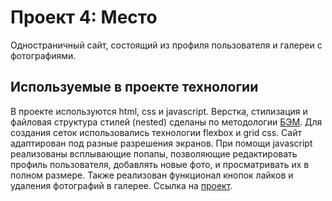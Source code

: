 # Проект 4: Место

Одностраничный сайт, состоящий из профиля пользователя и галереи с фотографиями.

## Используемые в проекте технологии
В проекте используются html, сss и javascript. Верстка, стилизация и файловая структура стилей (nested) сделаны по методологии [БЭМ](https://ru.bem.info/methodology/). Для создания сеток использовались технологии flexbox и grid css. Сайт адаптирован под разные разрешения экранов. При помощи javascript реализованы всплывающие попапы, позволяющие редактировать профиль пользователя, добавлять новые фото, и просматривать их в полном размере. Также реализован функционал кнопок лайков и удаления фотографий в галерее. Ссылка на [проект](https://threetattoo.github.io/mesto/index.html).
